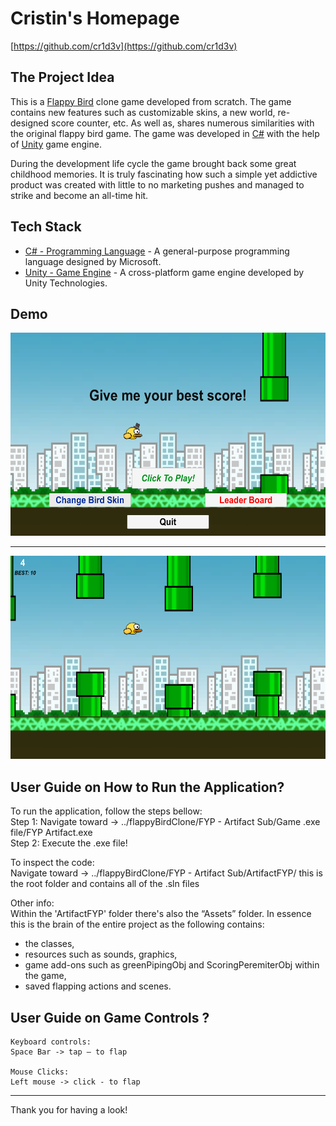 # Cristin's Homepage

[https://github.com/cr1d3v](https://github.com/cr1d3v)

## The Project Idea

This is a [Flappy Bird](https://en.wikipedia.org/wiki/Flappy_Bird) clone game developed from scratch. The game contains new features such as customizable skins, a new world, re-designed score counter, etc. As well as, shares numerous similarities with the original flappy bird game. The game was developed in [C#](https://en.wikipedia.org/wiki/C_Sharp_(programming_language)) with the help of [Unity](https://en.wikipedia.org/wiki/Unity_(game_engine)) game engine. 

During the development life cycle the game brought back some great childhood memories. It is truly fascinating how such a simple yet addictive product was created with little to no marketing pushes and managed to strike and become an all-time hit. 

## Tech Stack

- [C# - Programming Language](https://learn.microsoft.com/en-us/dotnet/csharp/tour-of-csharp/) - A general-purpose programming language designed by Microsoft.
- [Unity - Game Engine](https://unity.com/) - A cross-platform game engine developed by Unity Technologies.


## Demo

<p align="center">
<img src = "./other/demo1.PNG" width="550" height="325">
</p>

---

<p align="center">
<img src = "./other/demo 2.PNG" width="550" height="325">
</p>

## User Guide on How to Run the Application?

To run the application, follow the steps bellow:
<br>
Step 1: Navigate toward -> ../flappyBirdClone/FYP - Artifact Sub/Game .exe file/FYP Artifact.exe
<br>
Step 2: Execute the .exe file!

To inspect the code:
<br>
Navigate toward -> ../flappyBirdClone/FYP - Artifact Sub/ArtifactFYP/ this is the root folder and contains all of the .sln files

Other info:
<br>
Within the 'ArtifactFYP' folder there's also the “Assets” folder. In essence this is the brain of the entire project as the following
contains:

* the classes,
* resources such as sounds, graphics,
* game add-ons such as greenPipingObj and ScoringPeremiterObj within the game,
* saved flapping actions and scenes.

 ## User Guide on Game Controls ? 
```
Keyboard controls:
Space Bar -> tap – to flap

Mouse Clicks:
Left mouse -> click - to flap
```

---

Thank you for having a look!
